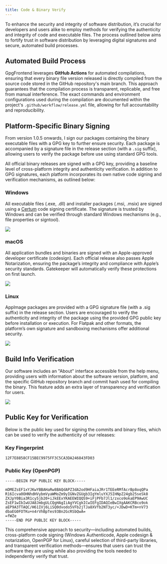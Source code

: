 ```yaml
---
title: Code & Binary Verify
---
```


To enhance the security and integrity of software distribution, it’s crucial for
developers and users alike to employ methods for verifying the authenticity and
integrity of code and executable files. The process outlined below aims to
fortify trust in software distribution by leveraging digital signatures and
secure, automated build processes.

## Automated Build Process

GpgFrontend leverages **GitHub Actions** for automated compilations, ensuring
that every binary file version released is directly compiled from the source
code stored in the GitHub repository's main branch. This approach guarantees
that the compilation process is transparent, replicable, and free from manual
interference. The exact commands and environment configurations used during the
compilation are documented within the project's `.github/workflow/release.yml`
file, allowing for full accountability and reproducibility.

## Platform-Specific Binary Signing

From version 1.0.5 onwards, I sign our packages containing the binary
executable files with a GPG key to further ensure security. Each package is
accompanied by a signature file in the release section (with a `.sig` suffix),
allowing users to verify the package before use using standard GPG tools.

All official binary releases are signed with a GPG key, providing a baseline
level of cross-platform integrity and authenticity verification. In addition to
GPG signatures, each platform incorporates its own native code signing and
verification mechanisms, as outlined below:

### Windows

All executable files (.exe, .dll) and installer packages (.msi, .msix) are
signed using a [Certum](https://www.certum.eu/en/certum-by-asseco/) code signing
certificate. The signature is trusted by Windows and can be verified through
standard Windows mechanisms (e.g., file properties or signtool).

![](https://image.cdn.bktus.com/i/2025/06/25/2eb0e5a1ff970b6d97ed38f18b45476c9aad6ee7.webp)

### macOS

All application bundles and binaries are signed with an Apple-approved developer
certificate (codesign). Each official release also passes Apple Notarization,
ensuring the package’s integrity and compliance with Apple’s security standards.
Gatekeeper will automatically verify these protections on first launch.

![](https://image.cdn.bktus.com/i/2025/06/24/cbc3a2ec86515bf5882d1249179e5e06053ada5f.webp)

### Linux

AppImage packages are provided with a GPG signature file (with a .sig suffix) in
the release section. Users are encouraged to verify the authenticity and
integrity of the package using the provided GPG public key before installation
or execution. For Flatpak and other formats, the platform’s own signature and
sandboxing mechanisms offer additional security.

![](https://image.cdn.bktus.com/i/2025/06/24/690c6b534ab54130dfa100f85a8cc299a0223ff5.webp)

## Build Info Verification

Our software includes an "About" interface accessible from the help menu,
providing users with information about the software version, platform, and the
specific GitHub repository branch and commit hash used for compiling the binary.
This feature adds an extra layer of transparency and verification for users.

![](https://image.cdn.bktus.com/i/2025/06/24/fe75a2c041c9e5a7823d0c4d8820bf35501117cd.webp)

## Public Key for Verification

Below is the public key used for signing the commits and binary files, which can
be used to verify the authenticity of our releases:

### Key Fingerprint

```
12F7E8858CF15BEC9975FF3C5CA3DA246843FD03
```

### Public Key (OpenPGP)

```
-----BEGIN PGP PUBLIC KEY BLOCK-----

mDMEZsEF1xYJKwYBBAHaRw8BAQdAPZ3dA2od9HFaiaJRr1TEEeRMfAcrBp8oqQPa
R16Icva0OHNhdHVybmVyaWMoZm9yIGNvZGUgb3IgYmluYXJ5IHNpZ24gb25seSk8
ZXJpY0Bia3R1cy5jb20+iJkEExYKAEEWIQQS9+iFjPFb7Jl1/zxco9okaEP9AwUC
ZsEF1wIbIwUJA8JmbgULCQgHAgIiAgYVCgkICwIEFgIDAQIeBwIXgAAKCRBco9ok
aEP9A3TTAQC/H61IVj6LiSQ0dvodo5VFb2jTJa8XVfb2NT3yc/+JDwD+KTm+nV73
dbaEG0FOTKu+n4rVhBpTes93Bn2GcRSbQwA=
=fWZe
-----END PGP PUBLIC KEY BLOCK-----
```

This comprehensive approach to security—including automated builds,
cross-platform code signing (Windows Authenticode, Apple codesign &
notarization, OpenPGP for Linux), careful selection of third-party libraries,
and transparent verification methods—ensures that users can trust the software
they are using while also providing the tools needed to independently verify
that trust.
